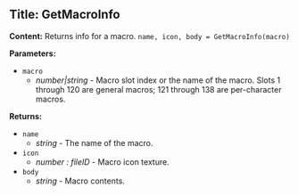## Title: GetMacroInfo

**Content:**
Returns info for a macro.
`name, icon, body = GetMacroInfo(macro)`

**Parameters:**
- `macro`
  - *number|string* - Macro slot index or the name of the macro. Slots 1 through 120 are general macros; 121 through 138 are per-character macros.

**Returns:**
- `name`
  - *string* - The name of the macro.
- `icon`
  - *number : fileID* - Macro icon texture.
- `body`
  - *string* - Macro contents.